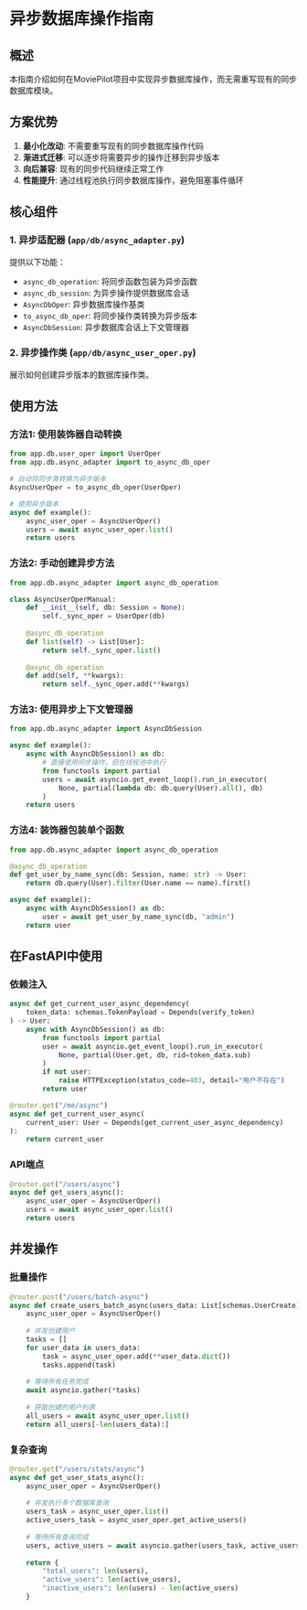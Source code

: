 # 异步数据库操作指南

## 概述

本指南介绍如何在MoviePilot项目中实现异步数据库操作，而无需重写现有的同步数据库模块。

## 方案优势

1. **最小化改动**: 不需要重写现有的同步数据库操作代码
2. **渐进式迁移**: 可以逐步将需要异步的操作迁移到异步版本
3. **向后兼容**: 现有的同步代码继续正常工作
4. **性能提升**: 通过线程池执行同步数据库操作，避免阻塞事件循环

## 核心组件

### 1. 异步适配器 (`app/db/async_adapter.py`)

提供以下功能：
- `async_db_operation`: 将同步函数包装为异步函数
- `async_db_session`: 为异步操作提供数据库会话
- `AsyncDbOper`: 异步数据库操作基类
- `to_async_db_oper`: 将同步操作类转换为异步版本
- `AsyncDbSession`: 异步数据库会话上下文管理器

### 2. 异步操作类 (`app/db/async_user_oper.py`)

展示如何创建异步版本的数据库操作类。

## 使用方法

### 方法1: 使用装饰器自动转换

```python
from app.db.user_oper import UserOper
from app.db.async_adapter import to_async_db_oper

# 自动将同步类转换为异步版本
AsyncUserOper = to_async_db_oper(UserOper)

# 使用异步版本
async def example():
    async_user_oper = AsyncUserOper()
    users = await async_user_oper.list()
    return users
```

### 方法2: 手动创建异步方法

```python
from app.db.async_adapter import async_db_operation

class AsyncUserOperManual:
    def __init__(self, db: Session = None):
        self._sync_oper = UserOper(db)
    
    @async_db_operation
    def list(self) -> List[User]:
        return self._sync_oper.list()
    
    @async_db_operation
    def add(self, **kwargs):
        return self._sync_oper.add(**kwargs)
```

### 方法3: 使用异步上下文管理器

```python
from app.db.async_adapter import AsyncDbSession

async def example():
    async with AsyncDbSession() as db:
        # 直接使用同步操作，但在线程池中执行
        from functools import partial
        users = await asyncio.get_event_loop().run_in_executor(
            None, partial(lambda db: db.query(User).all(), db)
        )
    return users
```

### 方法4: 装饰器包装单个函数

```python
from app.db.async_adapter import async_db_operation

@async_db_operation
def get_user_by_name_sync(db: Session, name: str) -> User:
    return db.query(User).filter(User.name == name).first()

async def example():
    async with AsyncDbSession() as db:
        user = await get_user_by_name_sync(db, "admin")
    return user
```

## 在FastAPI中使用

### 依赖注入

```python
async def get_current_user_async_dependency(
    token_data: schemas.TokenPayload = Depends(verify_token)
) -> User:
    async with AsyncDbSession() as db:
        from functools import partial
        user = await asyncio.get_event_loop().run_in_executor(
            None, partial(User.get, db, rid=token_data.sub)
        )
        if not user:
            raise HTTPException(status_code=403, detail="用户不存在")
        return user

@router.get("/me/async")
async def get_current_user_async(
    current_user: User = Depends(get_current_user_async_dependency)
):
    return current_user
```

### API端点

```python
@router.get("/users/async")
async def get_users_async():
    async_user_oper = AsyncUserOper()
    users = await async_user_oper.list()
    return users
```

## 并发操作

### 批量操作

```python
@router.post("/users/batch-async")
async def create_users_batch_async(users_data: List[schemas.UserCreate]):
    async_user_oper = AsyncUserOper()
    
    # 并发创建用户
    tasks = []
    for user_data in users_data:
        task = async_user_oper.add(**user_data.dict())
        tasks.append(task)
    
    # 等待所有任务完成
    await asyncio.gather(*tasks)
    
    # 获取创建的用户列表
    all_users = await async_user_oper.list()
    return all_users[-len(users_data):]
```

### 复杂查询

```python
@router.get("/users/stats/async")
async def get_user_stats_async():
    async_user_oper = AsyncUserOper()
    
    # 并发执行多个数据库查询
    users_task = async_user_oper.list()
    active_users_task = async_user_oper.get_active_users()
    
    # 等待所有查询完成
    users, active_users = await asyncio.gather(users_task, active_users_task)
    
    return {
        "total_users": len(users),
        "active_users": len(active_users),
        "inactive_users": len(users) - len(active_users)
    }
```